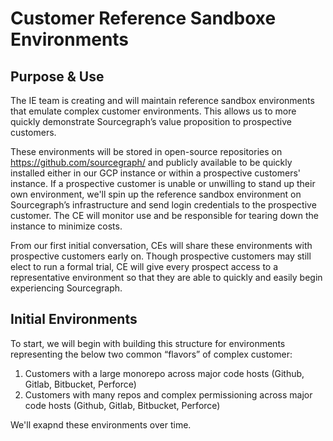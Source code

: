 # Customer Reference Sandboxe Environments

## Purpose & Use

The IE team is creating and will maintain reference sandbox environments that emulate complex customer environments. This allows us to more quickly demonstrate Sourcegraph’s value proposition to prospective customers. 

These environments will be stored in open-source repositories on https://github.com/sourcegraph/ and publicly available to be quickly installed either in our GCP instance or within a prospective customers' instance. If a prospective customer is unable or unwilling to stand up their own environment, we'll spin up  the reference sandbox environment on Sourcegraph’s infrastructure and send login credentials to the prospective customer. The CE will monitor use and be responsible for tearing down the instance to minimize costs.

From our first initial conversation, CEs will share these environments with prospective customers early on. Though prospective customers may still elect to run a formal trial, CE will give every prospect access to a representative environment so that they are able to quickly and easily begin experiencing Sourcegraph. 

## Initial Environments

To start, we will begin with building this structure for environments representing the below two common “flavors” of complex customer:

1. Customers with a large monorepo across major code hosts (Github, Gitlab, Bitbucket, Perforce)
2. Customers with many repos and complex permissioning across major code hosts (Github, Gitlab, Bitbucket, Perforce)

We'll exapnd these environments over time.

